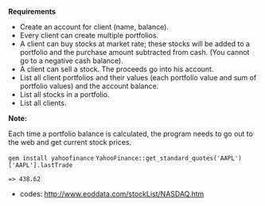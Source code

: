 **Requirements**

* Create an account for client (name, balance).
* Every client can create multiple portfolios.
* A client can buy stocks at market rate; these stocks will be added to a portfolio and the purchase amount subtracted from cash. (You cannot go to a negative cash balance).
* A client can sell a stock. The proceeds go into his account.
* List all client portfolios and their values (each portfolio value and sum of portfolio values) and the account balance.
* List all stocks in a portfolio.
* List all clients.

**Note:**

Each time a portfolio balance is calculated, the program needs to go out to the web and get current stock prices.

`gem install yahoofinance`
`YahooFinance::get_standard_quotes('AAPL')['AAPL'].lastTrade`

`=> 438.62`



- codes:
  http://www.eoddata.com/stockList/NASDAQ.htm
